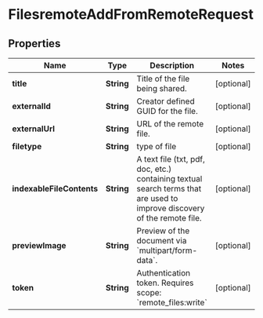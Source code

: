 

# FilesremoteAddFromRemoteRequest


## Properties

| Name | Type | Description | Notes |
|------------ | ------------- | ------------- | -------------|
|**title** | **String** | Title of the file being shared. |  [optional] |
|**externalId** | **String** | Creator defined GUID for the file. |  [optional] |
|**externalUrl** | **String** | URL of the remote file. |  [optional] |
|**filetype** | **String** | type of file |  [optional] |
|**indexableFileContents** | **String** | A text file (txt, pdf, doc, etc.) containing textual search terms that are used to improve discovery of the remote file. |  [optional] |
|**previewImage** | **String** | Preview of the document via &#x60;multipart/form-data&#x60;. |  [optional] |
|**token** | **String** | Authentication token. Requires scope: &#x60;remote_files:write&#x60; |  [optional] |



